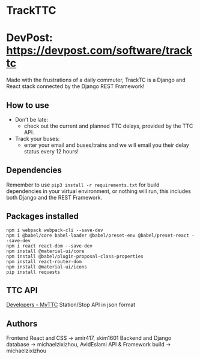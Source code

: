 # TrackTTC
# DevPost: https://devpost.com/software/tracktc
Made with the frustrations of a daily commuter, TrackTC is a Django and React stack connected by the Django REST Framework! 

## How to use
* Don’t be late:
	* check out the current and planned TTC delays, provided by the TTC API.
* Track your buses:
	* enter your email and buses/trains and we will email you their delay status every 12 hours!

## Dependencies
Remember to use `pip3 install -r requirements.txt` for build dependencies in your virtual environment, or nothing will run, this includes both Django and the REST Framework.

## Packages installed
```
npm i webpack webpack-cli --save-dev
npm i @babel/core babel-loader @babel/preset-env @babel/preset-react --save-dev
npm i react react-dom --save-dev
npm install @material-ui/core
npm install @babel/plugin-proposal-class-properties
npm install react-router-dom
npm install @material-ui/icons
pip install requests
```

##  TTC API
[Developers - MyTTC](https://myttc.ca/developers) Station/Stop API in json format

## Authors
Frontend React and CSS -> amir417, skim1601
Backend and Django database  -> michaelzixizhou, AvidEslami
API & Framework build -> michaelzixizhou

